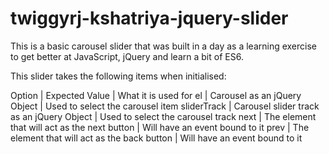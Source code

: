 # twiggyrj-kshatriya-jquery-slider
This is a basic carousel slider that was built in a day as a learning exercise to get better at JavaScript, jQuery and learn a bit of ES6.

This slider takes the following items when initialised:


Option | Expected Value | What it is used for
el | Carousel as an jQuery Object | Used to select the carousel item
sliderTrack | Carousel slider track as an jQuery Object | Used to select the carousel track
next | The element that will act as the next button | Will have an event bound to it
prev | The element that will act as the back button | Will have an event bound to it
